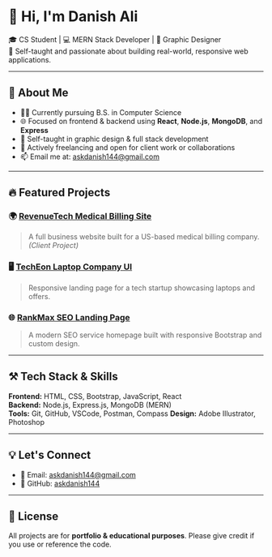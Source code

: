 # 👋 Hi, I'm Danish Ali

🎓 CS Student | 💻 MERN Stack Developer | 🎨 Graphic Designer  
🚀 Self-taught and passionate about building real-world, responsive web applications.

---

## 💼 About Me

- 👨‍💻 Currently pursuing B.S. in Computer Science  
- 🌐 Focused on frontend & backend using **React**, **Node.js**, **MongoDB**, and **Express**
- 🧠 Self-taught in graphic design & full stack development  
- 🎯 Actively freelancing and open for client work or collaborations  
- 📫 Email me at: askdanish144@gmail.com

---

## 🔥 Featured Projects

### 🌍 [RevenueTech Medical Billing Site](https://www.revenuetechsolutions.com/)
> A full business website built for a US-based medical billing company. *(Client Project)*

### 🖥️ [TechEon Laptop Company UI](https://askdanish144.github.io/TechEon-laptop-bootstrap-frontend/)
> Responsive landing page for a tech startup showcasing laptops and offers.

### 🌐 [RankMax SEO Landing Page](https://askdanish144.github.io/RankMax-seo-service-landing-page/)
> A modern SEO service homepage built with responsive Bootstrap and custom design.

---

## ⚒️ Tech Stack & Skills

**Frontend:** HTML, CSS, Bootstrap, JavaScript, React  
**Backend:** Node.js, Express.js, MongoDB (MERN)  
**Tools:** Git, GitHub, VSCode, Postman, Compass
**Design:** Adobe Illustrator, Photoshop

---

## 💡 Let's Connect

- 📧 Email: askdanish144@gmail.com
- 🔗 GitHub: [askdanish144](https://github.com/askdanish144)

---

## 📄 License

All projects are for **portfolio & educational purposes**. Please give credit if you use or reference the code.
